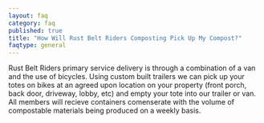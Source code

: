 ```yaml
---
layout: faq
category: faq
published: true
title: "How Will Rust Belt Riders Composting Pick Up My Compost?"
faqtype: general
---
```




Rust Belt Riders primary service delivery is through a combination of a van and the use of bicycles. Using custom built trailers we can pick up your totes on bikes at an agreed upon location on your property (front porch, back door, driveway, lobby, etc) and empty your tote into our trailer or van. All members will recieve containers comenserate with the volume of compostable materials being produced on a weekly basis. 